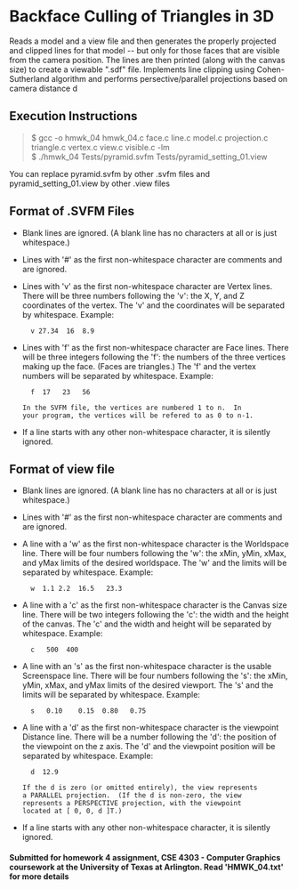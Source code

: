 # Backface Culling of Triangles in 3D
Reads a model and a view file and then generates the properly projected and clipped lines for that model -- but only for those faces that are visible from the camera position.  The lines are then printed (along with the canvas size) to create a viewable ".sdf" file.
Implements line clipping using Cohen-Sutherland algorithm and performs persective/parallel projections based on camera distance d

## Execution Instructions <br>

>$ gcc -o hmwk_04 hmwk_04.c face.c line.c model.c projection.c triangle.c vertex.c view.c visible.c -lm <br>
>$ ./hmwk_04 Tests/pyramid.svfm Tests/pyramid_setting_01.view <br>

You can replace pyramid.svfm by other .svfm files and pyramid_setting_01.view by other .view files

## Format of .SVFM Files
- Blank lines are ignored. (A blank line has no
      characters at all or is just whitespace.)

- Lines with '#' as the first non-whitespace character are
      comments and are ignored.

- Lines with 'v' as the first non-whitespace character are
      Vertex lines.  There will be three numbers following the
      'v': the X, Y, and Z coordinates of the vertex.  The 'v' and
      the coordinates will be separated by whitespace.  Example:

        v 27.34  16  8.9

- Lines with 'f' as the first non-whitespace character are
      Face lines.  There will be three integers following the
      'f': the numbers of the three vertices making up the face.
      (Faces are triangles.)  The 'f' and the vertex numbers will
      be separated by whitespace.  Example:

        f  17   23   56

      In the SVFM file, the vertices are numbered 1 to n.  In
      your program, the vertices will be refered to as 0 to n-1.
      

- If a line starts with any other non-whitespace character, it
      is silently ignored.  
      
 ## Format of view file
 - Blank lines are ignored.  (A blank line has no
      characters at all or is just whitespace.)

- Lines with '#' as the first non-whitespace character are
      comments and are ignored.

- A line with a 'w' as the first non-whitespace character is
      the Worldspace line.  There will be four numbers following
      the 'w': the xMin, yMin, xMax, and yMax limits of the
      desired worldspace.  The 'w' and the limits will be
      separated by whitespace.  Example:

        w  1.1 2.2  16.5   23.3

- A line with a 'c' as the first non-whitespace character is
      the Canvas size line.  There will be two integers following
      the 'c': the width and the height of the canvas.  The 'c'
      and the width and height will be separated by whitespace.
      Example:

        c   500  400

- A line with an 's' as the first non-whitespace character is
      the usable Screenspace line.  There will be four numbers
      following the 's': the xMin, yMin, xMax, and yMax limits of
      the desired viewport.  The 's' and the limits will be
      separated by whitespace.  Example:

        s   0.10    0.15  0.80   0.75

- A line with a 'd' as the first non-whitespace character is
      the viewpoint Distance line.  There will be a number
      following the 'd': the position of the viewpoint on the z
      axis.  The 'd' and the viewpoint position will be separated
      by whitespace.  Example:

        d  12.9

      If the d is zero (or omitted entirely), the view represents
      a PARALLEL projection.  (If the d is non-zero, the view
      represents a PERSPECTIVE projection, with the viewpoint
      located at [ 0, 0, d ]T.)

- If a line starts with any other non-whitespace character, it
     is silently ignored.
     
#### Submitted for homework 4 assignment, CSE 4303 - Computer Graphics coursework at the University of Texas at Arlington. Read 'HMWK_04.txt' for more details
